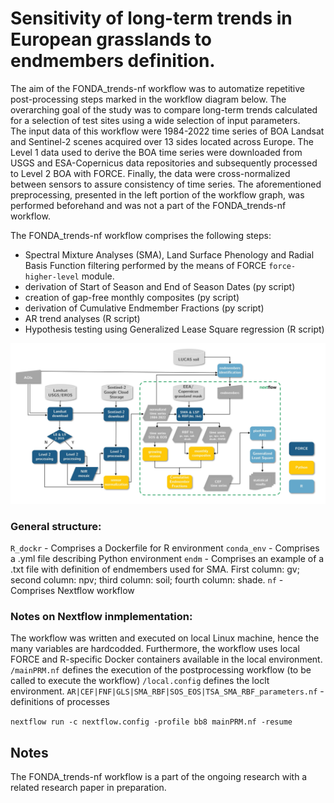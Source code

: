# Sensitivity of long-term trends in European grasslands to endmembers definition.

The aim of the FONDA_trends-nf workflow was to automatize repetitive post-processing steps marked in the workflow diagram below. The overarching goal of the study was to compare long-term trends calculated for a selection of test sites using a wide selection of input parameters.  
The input data of this workflow were 1984-2022 time series of BOA Landsat and Sentinel-2 scenes acquired over 13 sides located across Europe. The Level 1 data used to derive the BOA time series were downloaded from USGS and ESA-Copernicus data repositories and subsequently processed to Level 2 BOA with FORCE. Finally, the data were cross-normalized between sensors to assure consistency of time series. The aforementioned preprocessing, presented in the left portion of the workflow graph, was performed beforehand and was not a part of the FONDA_trends-nf workflow.

The FONDA_trends-nf workflow comprises the following steps:
- Spectral Mixture Analyses (SMA), Land Surface Phenology and Radial Basis Function filtering performed by the means of FORCE `force-higher-level` module. 
- derivation of Start of Season and End of Season Dates (py script)
- creation of gap-free monthly composites (py script)
- derivation of Cumulative Endmember Fractions (py script)
- AR trend analyses (R script)
- Hypothesis testing using Generalized Lease Square regression (R script)

![alt text](https://github.com/erfea/FONDA_trends-nf/blob/main/2023_08_22_Workflow_Git.jpg)

### General structure:
`R_dockr` - Comprises a Dockerfile for R environment
`conda_env` - Comprises a .yml file describing Python environment
`endm` - Comprises an example of a .txt file with definition of endmembers used for SMA. First column: gv; second column: npv; third column: soil; fourth column: shade.
`nf` - Comprises Nextflow workflow

### Notes on Nextflow inmplementation:
The workflow was written and executed on local Linux machine, hence the many variables are hardcodded. Furthermore, the workflow uses local FORCE and R-specific Docker containers available in the local environment.
`/mainPRM.nf` defines the execution of the postprocessing workflow (to be called to execute the workflow)
`/local.config` defines the loclt environment. 
`AR|CEF|FNF|GLS|SMA_RBF|SOS_EOS|TSA_SMA_RBF_parameters.nf`  - definitions of processes

`nextflow run -c nextflow.config -profile bb8 mainPRM.nf -resume `

## Notes
The FONDA_trends-nf workflow is a part of the ongoing research with a related research paper in preparation. 
